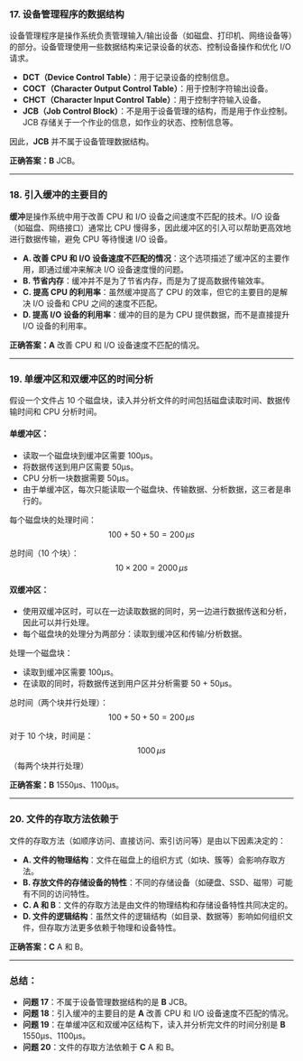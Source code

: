 ### 17. 设备管理程序的数据结构

设备管理程序是操作系统负责管理输入/输出设备（如磁盘、打印机、网络设备等）的部分。设备管理使用一些数据结构来记录设备的状态、控制设备操作和优化 I/O 请求。

- **DCT（Device Control Table）**：用于记录设备的控制信息。
- **COCT（Character Output Control Table）**：用于控制字符输出设备。
- **CHCT（Character Input Control Table）**：用于控制字符输入设备。
- **JCB（Job Control Block）**：不是用于设备管理的结构，而是用于作业控制。JCB 存储关于一个作业的信息，如作业的状态、控制信息等。

因此，**JCB** 并不属于设备管理数据结构。

**正确答案：B** JCB。

---

### 18. 引入缓冲的主要目的

**缓冲**是操作系统中用于改善 CPU 和 I/O 设备之间速度不匹配的技术。I/O 设备（如磁盘、网络接口）通常比 CPU 慢得多，因此缓冲区的引入可以帮助更高效地进行数据传输，避免 CPU 等待慢速 I/O 设备。

- **A. 改善 CPU 和 I/O 设备速度不匹配的情况**：这个选项描述了缓冲区的主要作用，即通过缓冲来解决 I/O 设备速度慢的问题。
- **B. 节省内存**：缓冲并不是为了节省内存，而是为了提高数据传输效率。
- **C. 提高 CPU 的利用率**：虽然缓冲提高了 CPU 的效率，但它的主要目的是解决 I/O 设备和 CPU 之间的速度不匹配。
- **D. 提高 I/O 设备的利用率**：缓冲的目的是为 CPU 提供数据，而不是直接提升 I/O 设备的利用率。

**正确答案：A** 改善 CPU 和 I/O 设备速度不匹配的情况。

---

### 19. 单缓冲区和双缓冲区的时间分析

假设一个文件占 10 个磁盘块，读入并分析文件的时间包括磁盘读取时间、数据传输时间和 CPU 分析时间。

#### 单缓冲区：
- 读取一个磁盘块到缓冲区需要 100μs。
- 将数据传送到用户区需要 50μs。
- CPU 分析一块数据需要 50μs。
- 由于单缓冲区，每次只能读取一个磁盘块、传输数据、分析数据，这三者是串行的。

每个磁盘块的处理时间：  
$$100 + 50 + 50 = 200 \, \mu s $$

总时间（10 个块）：  
$$10 \times 200 = 2000 \, \mu s $$

#### 双缓冲区：
- 使用双缓冲区时，可以在一边读取数据的同时，另一边进行数据传送和分析，因此可以并行处理。
- 每个磁盘块的处理分为两部分：读取到缓冲区和传输/分析数据。

处理一个磁盘块：
- 读取到缓冲区需要 100μs。
- 在读取的同时，将数据传送到用户区并分析需要 50 + 50μs。

总时间（两个块并行处理）：  
$$100 + 50 + 50 = 200 \, \mu s $$

对于 10 个块，时间是：  
$$1000 \, \mu s $$（每两个块并行处理）

**正确答案：B** 1550μs、1100μs。

---

### 20. 文件的存取方法依赖于

文件的存取方法（如顺序访问、直接访问、索引访问等）是由以下因素决定的：

- **A. 文件的物理结构**：文件在磁盘上的组织方式（如块、簇等）会影响存取方法。
- **B. 存放文件的存储设备的特性**：不同的存储设备（如硬盘、SSD、磁带）可能有不同的访问特性。
- **C. A 和 B**：文件的存取方法是由文件的物理结构和存储设备特性共同决定的。
- **D. 文件的逻辑结构**：虽然文件的逻辑结构（如目录、数据等）影响如何组织文件，但存取方法更多依赖于物理和设备特性。

**正确答案：C** A 和 B。

---

### 总结：
- **问题 17**：不属于设备管理数据结构的是 **B** JCB。
- **问题 18**：引入缓冲的主要目的是 **A** 改善 CPU 和 I/O 设备速度不匹配的情况。
- **问题 19**：在单缓冲区和双缓冲区结构下，读入并分析完文件的时间分别是 **B** 1550μs、1100μs。
- **问题 20**：文件的存取方法依赖于 **C** A 和 B。

